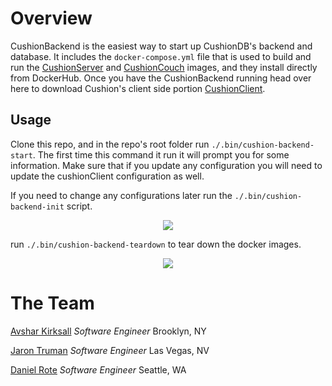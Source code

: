 # Overview

CushionBackend is the easiest way to start up CushionDB's backend and database. It includes the `docker-compose.yml` file that is used to build and run the [CushionServer](https://github.com/CushionDB/CushionServer) and [CushionCouch](https://github.com/CushionDB/CushionCouchDocker) images, and they install directly from DockerHub. Once you have the CushionBackend running head over here to download Cushion's client side portion  [CushionClient](https://github.com/CushionDB/CushionClient).

## Usage

Clone this repo, and in the repo's root folder run `./.bin/cushion-backend-start`. The first time this command it run it will prompt you for some information. Make sure that if you update any configuration you will need to update the cushionClient configuration as well.

If you need to change any configurations later run the `./.bin/cushion-backend-init` script.

<p align="center"><img src="https://cushiondb.github.io/img/cushion-backend-init.gif"></p>

run `./.bin/cushion-backend-teardown` to tear down the docker images.

<p align="center"><img src="https://cushiondb.github.io/img/cushion-backend-start.gif"></p>

# The Team

[Avshar Kirksall]() *Software Engineer* Brooklyn, NY

[Jaron Truman]() *Software Engineer* Las Vegas, NV

[Daniel Rote]() *Software Engineer* Seattle, WA
